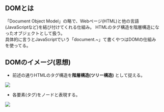 ## DOMとは
「Document Object Model」の略で、Webページ(HTML)と他の言語(JavaScriptなど)を結び付けてくれる仕組み。 
HTMLのタグ構造を階層構造になったオブジェクトとして扱う。  
具体的に言うとJavaScriptでいう「document.~」て書くやつはDOMの仕組みを使ってる。

## DOMのイメージ(思想)
- 前述の通りHTMLのタグ構造を**階層構造\(ツリー構造\)** として捉える。  

![](https://eng-entrance.com/wp-content/uploads/2016/07/%E5%9B%B32-267x300.png)


- 各要素(タグ)をノードと表現する。

![](https://eng-entrance.com/wp-content/uploads/2016/07/%E5%9B%B33-267x300.png)
